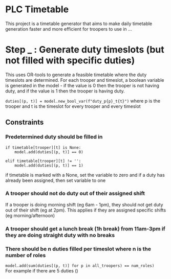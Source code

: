 # PLC Timetable
This project is a timetable generator that aims to make daily timetable generation faster and more efficient for troopers to use in ...


# Step _ : Generate duty timeslots (but not filled with specific duties)
This uses OR-tools to generate a feasible timetable where the duty timeslots are determined. For each trooper and timeslot, a boolean variable is generated in the model - if the value is 0 then the trooper is not having duty, and if the value is 1 then the trooper is having duty.

`duties[(p, t)] = model.new_bool_var(f"duty_p{p}_t{t}")`
where p is the trooper and t is the timeslot for every trooper and every timeslot

## Constraints

### Predetermined duty should be filled in 
```
if timetable[trooper][t] is None:
    model.add(duties[(p, t)] == 0)

elif timetable[trooper][t] != '':
    model.add(duties[(p, t)] == 1)
```
if timetable is marked with a None, set the variable to zero and if a duty has already been assigned, then set variable to one

### A trooper should not do duty out of their assigned shift
If a trooper is doing morning shift (eg 6am - 1pm), they should not get duty out of their shift (eg at 2pm). This applies if they are assigned specific shifts (eg morning/afternoon)

### A trooper should get a lunch break (1h break) from 11am-3pm if they are doing straight duty with no breaks

### There should be n duties filled per timeslot where n is the number of roles
`model.add(sum(duties[(p, t)] for p in all_troopers) == num_roles)`  
For example if there are 5 duties ()